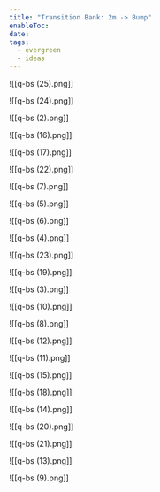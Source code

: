 ```yaml
---
title: "Transition Bank: 2m -> Bump"
enableToc: 
date: 
tags:
  - evergreen
  - ideas
---
```

![[q-bs (25).png]]

![[q-bs (24).png]]

![[q-bs (2).png]]

![[q-bs (16).png]]

![[q-bs (17).png]]

![[q-bs (22).png]]

![[q-bs (7).png]]

![[q-bs (5).png]]

![[q-bs (6).png]]

![[q-bs (4).png]]

![[q-bs (23).png]]

![[q-bs (19).png]]

![[q-bs (3).png]]

![[q-bs (10).png]]

![[q-bs (8).png]]

![[q-bs (12).png]]

![[q-bs (11).png]]

![[q-bs (15).png]]

![[q-bs (18).png]]

![[q-bs (14).png]]

![[q-bs (20).png]]

![[q-bs (21).png]]

![[q-bs (13).png]]

![[q-bs (9).png]]
